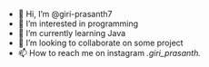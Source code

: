 - 👋 Hi, I’m @giri-prasanth7
- 👀 I’m interested in programming
- 🌱 I’m currently learning Java
- 💞️ I’m looking to collaborate on some project
- 📫 How to reach me on instagram _.giri_prasanth._
<!---
giri-prasanth7/giri-prasanth7 is a ✨ special ✨ repository because its `README.md` (this file) appears on your GitHub profile.
You can click the Preview link to take a look at your changes.
--->
